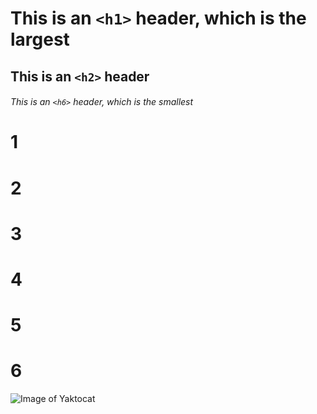 # This is an `<h1>` header, which is the largest

## This is an `<h2>` header

###### This is an `<h6>` header, which is the smallest

# 1
# 2
# 3
# 4
# 5
# 6


![Image of Yaktocat](https://octodex.github.com/images/yaktocat.png)
